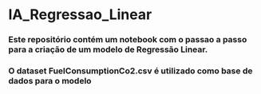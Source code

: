 # IA_Regressao_Linear
### Este repositório contém um notebook com o passao a passo para a criação de um modelo de Regressão Linear.
### O dataset FuelConsumptionCo2.csv é utilizado como base de dados para o modelo
